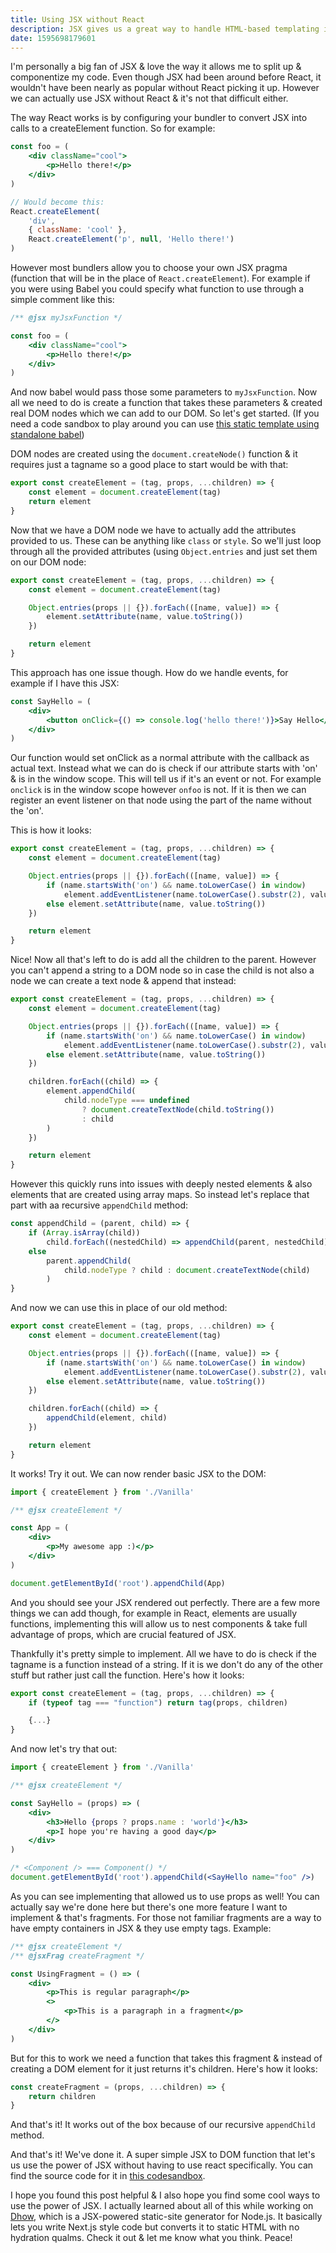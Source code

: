 ```yaml
---
title: Using JSX without React
description: JSX gives us a great way to handle HTML-based templating in JavaScript. Let's see how we can use it without react.
date: 1595698179601
---
```


I'm personally a big fan of JSX & love the way it allows me to split up & componentize my code. Even though JSX had been around before React, it wouldn't have been nearly as popular without React picking it up. However we can actually use JSX without React & it's not that difficult either.

The way React works is by configuring your bundler to convert JSX into calls to a createElement function. So for example:

```jsx
const foo = (
	<div className="cool">
		<p>Hello there!</p>
	</div>
)

// Would become this:
React.createElement(
	'div',
	{ className: 'cool' },
	React.createElement('p', null, 'Hello there!')
)
```

However most bundlers allow you to choose your own JSX pragma (function that will be in the place of `React.createElement`). For example if you were using Babel you could specify what function to use through a simple comment like this:

```jsx
/** @jsx myJsxFunction */

const foo = (
	<div className="cool">
		<p>Hello there!</p>
	</div>
)
```

And now babel would pass those some parameters to `myJsxFunction`. Now all we need to do is create a function that takes these parameters & created real DOM nodes which we can add to our DOM. So let's get started. (If you need a code sandbox to play around you can use [this static template using standalone babel](https://codesandbox.io/s/jsx-in-the-browser-qd2hq))

DOM nodes are created using the `document.createNode()` function & it requires just a tagname so a good place to start would be with that:

```jsx
export const createElement = (tag, props, ...children) => {
	const element = document.createElement(tag)
	return element
}
```

Now that we have a DOM node we have to actually add the attributes provided to us. These can be anything like `class` or `style`. So we'll just loop through all the provided attributes (using `Object.entries` and just set them on our DOM node:

```jsx
export const createElement = (tag, props, ...children) => {
	const element = document.createElement(tag)

	Object.entries(props || {}).forEach(([name, value]) => {
		element.setAttribute(name, value.toString())
	})

	return element
}
```

This approach has one issue though. How do we handle events, for example if I have this JSX:

```jsx
const SayHello = (
	<div>
		<button onClick={() => console.log('hello there!')}>Say Hello</button>
	</div>
)
```

Our function would set onClick as a normal attribute with the callback as actual text. Instead what we can do is check if our attribute starts with 'on' & is in the window scope. This will tell us if it's an event or not. For example `onclick` is in the window scope however `onfoo` is not. If it is then we can register an event listener on that node using the part of the name without the 'on'.

This is how it looks:

```jsx
export const createElement = (tag, props, ...children) => {
	const element = document.createElement(tag)

	Object.entries(props || {}).forEach(([name, value]) => {
		if (name.startsWith('on') && name.toLowerCase() in window)
			element.addEventListener(name.toLowerCase().substr(2), value)
		else element.setAttribute(name, value.toString())
	})

	return element
}
```

Nice! Now all that's left to do is add all the children to the parent. However you can't append a string to a DOM node so in case the child is not also a node we can create a text node & append that instead:

```jsx
export const createElement = (tag, props, ...children) => {
	const element = document.createElement(tag)

	Object.entries(props || {}).forEach(([name, value]) => {
		if (name.startsWith('on') && name.toLowerCase() in window)
			element.addEventListener(name.toLowerCase().substr(2), value)
		else element.setAttribute(name, value.toString())
	})

	children.forEach((child) => {
		element.appendChild(
			child.nodeType === undefined
				? document.createTextNode(child.toString())
				: child
		)
	})

	return element
}
```

However this quickly runs into issues with deeply nested elements & also elements that are created using array maps. So instead let's replace that part with aa recursive `appendChild` method:

```jsx
const appendChild = (parent, child) => {
	if (Array.isArray(child))
		child.forEach((nestedChild) => appendChild(parent, nestedChild))
	else
		parent.appendChild(
			child.nodeType ? child : document.createTextNode(child)
		)
}
```

And now we can use this in place of our old method:

```jsx
export const createElement = (tag, props, ...children) => {
	const element = document.createElement(tag)

	Object.entries(props || {}).forEach(([name, value]) => {
		if (name.startsWith('on') && name.toLowerCase() in window)
			element.addEventListener(name.toLowerCase().substr(2), value)
		else element.setAttribute(name, value.toString())
	})

	children.forEach((child) => {
		appendChild(element, child)
	})

	return element
}
```

It works! Try it out. We can now render basic JSX to the DOM:

```jsx
import { createElement } from './Vanilla'

/** @jsx createElement */

const App = (
	<div>
		<p>My awesome app :)</p>
	</div>
)

document.getElementById('root').appendChild(App)
```

And you should see your JSX rendered out perfectly. There are a few more things we can add though, for example in React, elements are usually functions, implementing this will allow us to nest components & take full advantage of props, which are crucial featured of JSX.

Thankfully it's pretty simple to implement. All we have to do is check if the tagname is a function instead of a string. If it is we don't do any of the other stuff but rather just call the function. Here's how it looks:

```jsx
export const createElement = (tag, props, ...children) => {
    if (typeof tag === "function") return tag(props, children)

    {...}
}
```

And now let's try that out:

```jsx
import { createElement } from './Vanilla'

/** @jsx createElement */

const SayHello = (props) => (
	<div>
		<h3>Hello {props ? props.name : 'world'}</h3>
		<p>I hope you're having a good day</p>
	</div>
)

/* <Component /> === Component() */
document.getElementById('root').appendChild(<SayHello name="foo" />)
```

As you can see implementing that allowed us to use props as well! You can actually say we're done here but there's one more feature I want to implement & that's fragments. For those not familiar fragments are a way to have empty containers in JSX & they use empty tags. Example:

```jsx
/** @jsx createElement */
/** @jsxFrag createFragment */

const UsingFragment = () => (
	<div>
		<p>This is regular paragraph</p>
		<>
			<p>This is a paragraph in a fragment</p>
		</>
	</div>
)
```

But for this to work we need a function that takes this fragment & instead of creating a DOM element for it just returns it's children. Here's how it looks:

```jsx
const createFragment = (props, ...children) => {
	return children
}
```

And that's it! It works out of the box because of our recursive `appendChild` method.

And that's it! We've done it. A super simple JSX to DOM function that let's us use the power of JSX without having to use react specifically. You can find the source code for it in [this codesandbox](https://codesandbox.io/s/jsx-in-the-browser-qd2hq).

I hope you found this post helpful & I also hope you find some cool ways to use the power of JSX. I actually learned about all of this while working on [Dhow](https://github.com/kartiknair/dhow), which is a JSX-powered static-site generator for Node.js. It basically lets you write Next.js style code but converts it to static HTML with no hydration qualms. Check it out & let me know what you think. Peace!
